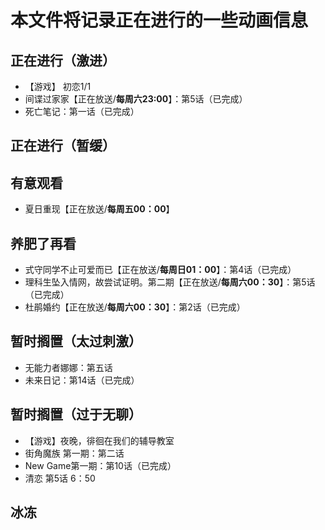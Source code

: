 # 本文件将记录正在进行的一些动画信息

## 正在进行（激进）
- 【游戏】 初恋1/1
- 间谍过家家【正在放送/**每周六23:00**】：第5话（已完成）
- 死亡笔记：第一话（已完成）

## 正在进行（暂缓）


## 有意观看

- 夏日重现【正在放送/**每周五00：00**】
## 养肥了再看

- 式守同学不止可爱而已【正在放送/**每周日01：00**】：第4话（已完成）
- 理科生坠入情网，故尝试证明。第二期【正在放送/**每周六00：30**】：第5话（已完成）
- 杜鹃婚约【正在放送/**每周六00：30**】：第2话（已完成）

## 暂时搁置（太过刺激）

- 无能力者娜娜：第五话
- 未来日记：第14话（已完成）

## 暂时搁置（过于无聊）

- 【游戏】夜晚，徘徊在我们的辅导教室
- 街角魔族 第一期：第二话
- New Game第一期：第10话（已完成）
- 清恋 第5话 6：50

## 冰冻

